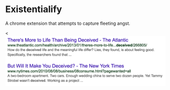 Existentialify 
==============
A chrome extension that attempts to capture fleeting angst.

<<img src="poor_humor.png">
